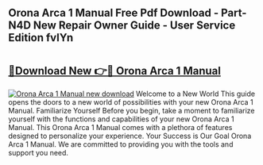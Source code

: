 ## Orona Arca 1 Manual Free Pdf Download - Part-N4D New Repair Owner Guide - User Service Edition fvIYn

# <h2><a href="http://cf28489.oget.top/?id=Orona+Arca+1+Manual">🔗Download New 👉🔴 Orona Arca 1 Manual</a></h2>

[![Orona Arca 1 Manual new download](https://i.imgur.com/5g1atiW.png)](http://cf28489.oget.top/?id=Orona+Arca+1+Manual)
Welcome to a New World This guide opens the doors to a new world of possibilities with your new Orona Arca 1 Manual. Familiarize Yourself Before you begin, take a moment to familiarize yourself with the functions and capabilities of your new Orona Arca 1 Manual. This Orona Arca 1 Manual comes with a plethora of features designed to personalize your experience. Your Success is Our Goal Orona Arca 1 Manual. We are committed to providing you with the tools and support you need.
